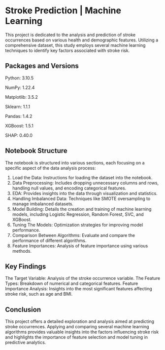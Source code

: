 # Stroke Prediction | Machine Learning
This project is dedicated to the analysis and prediction of stroke occurrences based on various health and demographic features. Utilizing a comprehensive dataset, this study employs several machine learning techniques to identify key factors associated with stroke risk.

## Packages and Versions
Python: 3.10.5 

NumPy: 1.22.4

Matplotlib: 3.5.2 

Sklearn: 1.1.1 

Pandas: 1.4.2 

XGBoost: 1.5.1 

SHAP: 0.40.0

## Notebook Structure
The notebook is structured into various sections, each focusing on a specific aspect of the data analysis process:

1. Load the Data: Instructions for loading the dataset into the notebook.
2. Data Preprocessing: Includes dropping unnecessary columns and rows, handling null values, and encoding categorical features.
3. EDA: Provides insights into the data through visualization and statistics.
4. Handling Imbalanced Data: Techniques like SMOTE oversampling to manage imbalanced datasets.
5. Model Building: Details the creation and training of machine learning models, including Logistic Regression, Random Forest, SVC, and XGBoost.
6. Tuning The Models: Optimization strategies for improving model performance.
7. Comparison Between Algorithms: Evaluate and compare the performance of different algorithms.
8. Feature Importances: Analysis of feature importance using various methods.

## Key Findings
The Target Variable: Analysis of the stroke occurrence variable.
The Feature Types: Breakdown of numerical and categorical features.
Feature Importance Analysis: Insights into the most significant features affecting stroke risk, such as age and BMI.

## Conclusion
This project offers a detailed exploration and analysis aimed at predicting stroke occurrences. Applying and comparing several machine learning algorithms provides valuable insights into the factors influencing stroke risk and highlights the importance of feature selection and model tuning in predictive analytics.
